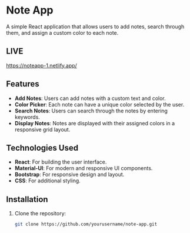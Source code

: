 # Note App

A simple React application that allows users to add notes, search through them, and assign a custom color to each note.

## LIVE

https://noteapp-1.netlify.app/

## Features

- **Add Notes**: Users can add notes with a custom text and color.
- **Color Picker**: Each note can have a unique color selected by the user.
- **Search Notes**: Users can search through the notes by entering keywords.
- **Display Notes**: Notes are displayed with their assigned colors in a responsive grid layout.

## Technologies Used

- **React**: For building the user interface.
- **Material-UI**: For modern and responsive UI components.
- **Bootstrap**: For responsive design and layout.
- **CSS**: For additional styling.

## Installation

1. Clone the repository:
   ```bash
   git clone https://github.com/yourusername/note-app.git
